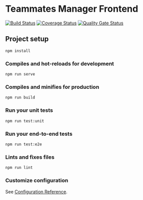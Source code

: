# Teammates Manager Frontend

[![Build Status](https://travis-ci.com/stefff94/teammates-manager-frontend.svg?branch=master)](https://travis-ci.com/stefff94/teammates-manager-frontend)
[![Coverage Status](https://coveralls.io/repos/github/stefff94/teammates-manager-frontend/badge.svg?branch=master)](https://coveralls.io/github/stefff94/teammates-manager-frontend?branch=master)
[![Quality Gate Status](https://sonarcloud.io/api/project_badges/measure?project=stefff94_teammates-manager-frontend&metric=alert_status)](https://sonarcloud.io/dashboard?id=stefff94_teammates-manager-frontend)

## Project setup
```
npm install
```

### Compiles and hot-reloads for development
```
npm run serve
```

### Compiles and minifies for production
```
npm run build
```

### Run your unit tests
```
npm run test:unit
```

### Run your end-to-end tests
```
npm run test:e2e
```

### Lints and fixes files
```
npm run lint
```

### Customize configuration
See [Configuration Reference](https://cli.vuejs.org/config/).
